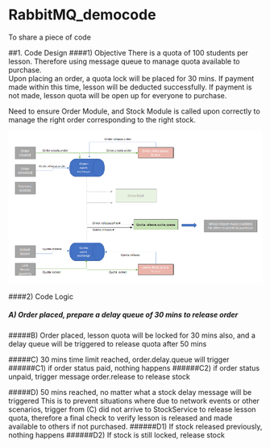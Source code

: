 # RabbitMQ_democode
To share a piece of code


##1. Code Design
####1) Objective
There is a quota of 100 students per lesson. Therefore using message queue to manage quota available to purchase.  
Upon placing an order, a quota lock will be placed for 30 mins.
If payment made within this time, lesson will be deducted successfully.
If payment is not made, lesson quota will be open up for everyone to purchase.  

Need to ensure Order Module, and Stock Module is called upon correctly to manage the right order corresponding to the right stock.

![](SimplifiedRabbitMQ_logic.png)

####2) Code Logic
##### A) Order placed, prepare a delay queue of 30 mins to release order

#####B) Order placed, lesson quota will be locked for 30 mins also, and a delay queue will be triggered to release quota after 50 mins

#####C) 30 mins time limit reached, order.delay.queue will trigger
######C1) if order status paid, nothing happens
######C2) if order status unpaid, trigger message order.release to release stock

#####D) 50 mins reached, no matter what a stock delay message will be triggered
This is to prevent situations where due to network events or other scenarios, trigger from (C) did not arrive to StockService to release lesson quota, therefore a final check to verify lesson is released and made available to others if not purchased.
######D1) If stock released previously, nothing happens
######D2) If stock is still locked, release stock 




